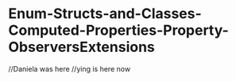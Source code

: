 # Enum-Structs-and-Classes-Computed-Properties-Property-ObserversExtensions
//Daniela was here
//ying is here now
